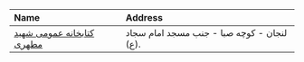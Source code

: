 | Name                                                                                         | Address                                    |
|:---------------------------------------------------------------------------------------------|:-------------------------------------------|
| [كتابخانه عمومی شهید مطهری](https://lib.ir/fa/library/238/كتابخانه-عمومی-شهید-مطهری/search/) | لنجان - كوچه صبا - جنب مسجد امام سجاد (ع). |